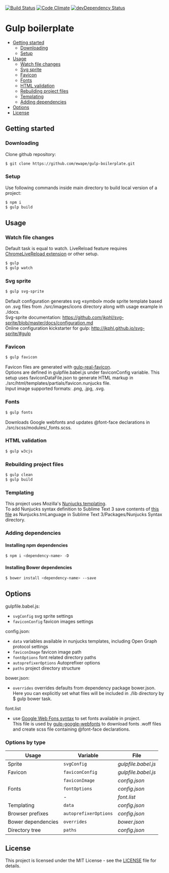 [![Build Status](https://travis-ci.org/ewape/gulp-boilerplate.svg?branch=nunjucks)](https://travis-ci.org/ewape/gulp-boilerplate)
[![Code Climate](https://codeclimate.com/github/ewape/gulp-boilerplate/badges/gpa.svg)](https://codeclimate.com/github/ewape/gulp-boilerplate)
[![devDependency Status](https://img.shields.io/david/dev/ewape/gulp-boilerplate.svg)](https://david-dm.org/ewape/gulp-boilerplate?type=dev)

# Gulp boilerplate

  - [Getting started](#getting-started)
    - [Downloading](#downloading)
    - [Setup](#setup)
  - [Usage](#usage)
    - [Watch file changes](#watch-file-changes)
    - [Svg sprite](#svg-sprite)
    - [Favicon](#favicon)
    - [Fonts](#fonts)
    - [HTML validation](#html-validation)
    - [Rebuilding project files](#rebuilding-project-files)
    - [Templating](#templating)
    - [Adding dependencies](#adding-dependencies)
  - [Options](#options)
  - [License](#license)


## Getting started

### Downloading
Clone github repository:
```sh
$ git clone https://github.com/ewape/gulp-boilerplate.git
```

### Setup
Use following commands inside main directory to build local version of a project:
```sh
$ npm i
$ gulp build
```

## Usage

### Watch file changes
Default task is equal to watch.
LiveReload feature requires <a href="https://chrome.google.com/webstore/detail/livereload/jnihajbhpnppcggbcgedagnkighmdlei" target="_blank">ChromeLiveReload extension</a> or other setup.
```sh
$ gulp
$ gulp watch
```

### Svg sprite
```sh
$ gulp svg-sprite
```
Default configuration generates svg «symbol» mode sprite template based on .svg files from ./src/images/icons directory along with usage example in ./docs.  
Svg-sprite documentation: https://github.com/jkphl/svg-sprite/blob/master/docs/configuration.md  
Online configuration kickstarter for gulp: http://jkphl.github.io/svg-sprite/#gulp  


### Favicon
```sh
$ gulp favicon
```
Favicon files are generated with [gulp-real-favicon](https://github.com/RealFaviconGenerator/gulp-real-favicon).  
Options are defined in gulpfile.babel.js under faviconConfig variable. This setup uses faviconDataFile.json to generate HTML markup in ./src/html/templates/partials/favicon.nunjucks file.  
Input image supported formats: .png, .jpg, .svg.

### Fonts
```sh
$ gulp fonts
```
Downloads Google webfonts and updates @font-face declarations in ./src/scss/modules/_fonts.scss.

### HTML validation
```sh
$ gulp w3cjs
```

### Rebuilding project files
```sh
$ gulp clean
$ gulp build
```

### Templating
This project uses Mozilla's [Nunjucks templating](https://mozilla.github.io/nunjucks/templating.html).  
To add Nunjucks syntax definition to Sublime Text 3 save contents of [this file](https://raw.githubusercontent.com/mogga/sublime-nunjucks/master/Nunjucks.tmLanguage) as Nunjucks.tmLanguage in Sublime Text 3/Packages/Nunjucks Syntax directory.

### Adding dependencies

#### Installing npm dependencies
```sh
$ npm i <dependency-name> -D
```
#### Installing Bower dependencies
```sh
$ bower install <dependency-name> --save
```


## Options


gulpfile.babel.js:
- `svgConfig` svg sprite settings
- `faviconConfig` favicon images settings

config.json: 
- `data` variables available in nunjucks templates, including Open Graph protocol settings
- `faviconImage` favicon image path
- `fontOptions` font related directory paths
- `autoprefixerOptions` Autoprefixer options
- `paths` project directory structure

bower.json:
- `overrides` overrides defaults from dependency package bower.json. Here you can explicitly set what files will be included in ./lib directory by $ gulp bower task.

font.list
- use [Google Web Fons syntax](https://developers.google.com/fonts/docs/getting_started#specifying_font_families_and_styles_in_a_stylesheet_url) to set fonts available in project.  
This file is used by [gulp-google-webfonts](https://github.com/battlesnake/gulp-google-webfonts) to download fonts .woff files and create scss file containing @font-face declarations.


### Options by type

Usage			  | Variable			| File		
---			  | ---				| ---			
Sprite		  	  | `svgConfig`	    		| *gulpfile.babel.js*		
Favicon		    	  | `faviconConfig`		| *gulpfile.babel.js*	
&nbsp;      		  | `faviconImage`  		| *config.json*	
Fonts       		  | `fontOptions`		| *config.json*
&nbsp;       		  |  - 		    		| *font.list*	
Templating   		  | `data`			| *config.json*	
Browser prefixes   	  | `autoprefixerOptions`	| *config.json*
Bower dependencies 	  | `overrides`			| *bower.json*
Directory tree    	  | `paths`			| *config.json*		

## License
This project is licensed under the MIT License - see the [LICENSE](https://github.com/ewape/gulp-boilerplate/blob/master/LICENSE.md) file for details.
